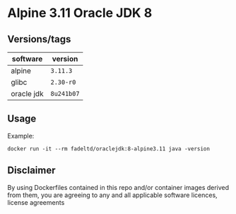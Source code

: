 # Alpine 3.11 Oracle JDK 8

## Versions/tags

| software     | version      |
|--------------|--------------|
| alpine       | `3.11.3`     |
| glibc        | `2.30-r0`    |
| oracle jdk   | `8u241b07`   |

## Usage

Example:

    docker run -it --rm fadeltd/oraclejdk:8-alpine3.11 java -version

## Disclaimer

By using Dockerfiles contained in this repo and/or container images derived from them, you are agreeing to any and all applicable software licences, license agreements
